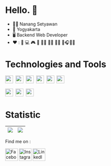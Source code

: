 # Hello. :wave:

- :raising_hand_man: Nanang Setyawan
- :house_with_garden: Yogyakarta <img src="https://raw.githubusercontent.com/madebybowtie/FlagKit/master/Assets/PNG/ID%402x.png" height="10" />
- :desktop_computer:	Backend Web Developer
- :heart: : :movie_camera: :computer: :video_game: :8ball: :swimming_man: 	:running_man: :weight_lifting_man: :muscle:🎧🏁💯
<!-- :movie_camera: One Piece :womans_hat:-->



<!-- ![Snake animation](https://github.com/NangStywn/NangStywn/blob/output/github-user-contribution.svg) 
<a href="#"> <img src="https://github.com/GuillaumeFalourd/GuillaumeFalourd/blob/output/github-contribution-grid-snake.svg"/>-->
   
  # Technologies and Tools


  <a href="#"> <img src="https://img.shields.io/badge/HTML5-E34F26?style=for-the-badge&logo=html5&logoColor=white" height="25" /></a>&nbsp;
  <a href="#"><img src="https://img.shields.io/badge/CSS-1572B6?style=for-the-badge&logo=css3&logoColor=ff"  height="25" /></a>&nbsp;
  <a href="#"><img src="https://img.shields.io/badge/Bootstrap-7952B3?style=for-the-badge&logo=bootstrap&logoColor=white"  height="25" /></a>&nbsp;
  <a href="#"><img src="https://img.shields.io/badge/JavaScript-F7DF1E?style=for-the-badge&logo=JavaScript&logoColor=black"  height="25" /></a>&nbsp;
  <a href="#"><img src="https://img.shields.io/badge/PHP-777BB4?style=for-the-badge&logo=php&logoColor=white"  height="25" /></a>&nbsp;
  <a href="#"><img src="https://img.shields.io/badge/Laravel-FF2D20?style=for-the-badge&logo=laravel&logoColor=white"  height="25" /></a>&nbsp;
<!--   <img src="https://img.shields.io/badge/Node.js-339933?style=for-the-badge&logo=node.js&logoColor=white" height="25" />&nbsp; -->
  <a href="#"><img src="https://img.shields.io/badge/GitHub-181717?style=for-the-badge&logo=github&logoColor=white"  height="25" /></a>&nbsp;
  <a href="#"><img src="https://img.shields.io/badge/VScode-007ACC?style=for-the-badge&logo=visual-studio-code&logoColor=white" height="25" /></a>&nbsp;
  <a href="#"><img src="https://img.shields.io/badge/MySQL-4479A1?style=for-the-badge&logo=mysql&logoColor=white" height="25" /></a>&nbsp;
  <!--img src="https://img.shields.io/badge/MongoDB-47A248?style=for-the-badge&logo=mongodb&logoColor=white" height="25" />&nbsp;
  <img src="https://img.shields.io/badge/PostgreSQL-4479A1?style=for-the-badge&logo=postgresql&logoColor=white" height="25" />&nbsp;-->
  <!--img src="https://img.shields.io/badge/jQuery-0769AD?style=for-the-badge&logo=jquery&logoColor=white"  height="25" />&nbsp;>
   <a href="#"><img src="https://img.shields.io/badge/Python-14354C?style=for-the-badge&logo=python&logoColor=white"  height="25" /></a>
  <img src="https://img.shields.io/badge/NPM-CB3837?style=for-the-badge&logo=npm&logoColor=white"  height="25" />&nbsp;
  <img src="https://img.shields.io/badge/Express-000000?style=for-the-badge&logo=express&logoColor=white" height="25" />&nbsp;
  <img src="https://img.shields.io/badge/Docker-2496ED?style=for-the-badge&logo=docker&logoColor=white" height="25" />&nbsp;
  <img src="https://img.shields.io/badge/Heroku-430098?style=for-the-badge&logo=heroku&logoColor=white"  height="20" />-->
 

# Statistic
| <a href="#"><img align="center" src="https://github-readme-stats.vercel.app/api?username=NangStywn&show_icons=true&include_all_commits=true&theme=radical&hide_border=true"/></a> | <a href="#"><img align="center" src="https://github-readme-stats.vercel.app/api/top-langs/?username=NangStywn&layout=compact&theme=radical&hide_border=true" /></a> |
| ------------- | ------------- |

 Find me on : <br>
  

<a href="https://facebook.com/nng96"><img src="https://img.icons8.com/color/96/000000/facebook.png" alt="Facebook logo" title="Facebook" height="40" /></a>
<a href="https://instagram.com/nanang_stywn"><img src="https://img.icons8.com/color/96/000000/instagram-new.png" alt="Instagram logo" title="Instagram" height="40" /></a>
  <a href="https://www.linkedin.com/in/nanang-setyawan-bbb32b1ba"><img src="https://img.icons8.com/color/96/000000/linkedin.png" alt="LinkedIn logo" title="LinkedIn" height="40" /></a>


